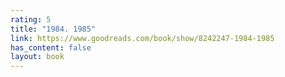 ```yaml
---
rating: 5
title: "1984. 1985"
link: https://www.goodreads.com/book/show/8242247-1984-1985
has_content: false
layout: book
---
```


